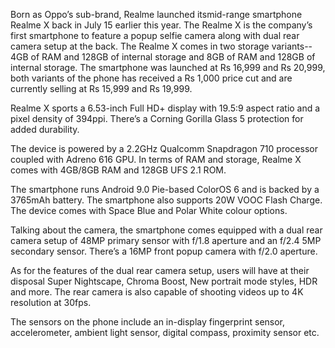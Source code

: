 Born as Oppo’s sub-brand, Realme launched itsmid-range smartphone Realme X back in July 15 earlier this year. The Realme X is the company’s first smartphone to feature a popup selfie camera along with dual rear camera setup at the back. The Realme X comes in two storage variants-- 4GB of RAM and 128GB of internal storage and 8GB of RAM and 128GB of internal storage. The smartphone was launched at Rs 16,999 and Rs 20,999, both variants of the phone has received a Rs 1,000 price cut and are currently selling at Rs 15,999 and Rs 19,999.

Realme X sports a 6.53-inch Full HD+ display with 19.5:9 aspect ratio and a pixel density of 394ppi. There’s a Corning Gorilla Glass 5 protection for added durability.

The device is powered by a 2.2GHz Qualcomm Snapdragon 710 processor coupled with Adreno 616 GPU. In terms of RAM and storage, Realme X comes with 4GB/8GB RAM and 128GB UFS 2.1 ROM.

The smartphone runs Android 9.0 Pie-based ColorOS 6 and is backed by a 3765mAh battery. The smartphone also supports 20W VOOC Flash Charge. The device comes with Space Blue and Polar White colour options.

Talking about the camera, the smartphone comes equipped with a dual rear camera setup of 48MP primary sensor with f/1.8 aperture and an f/2.4 5MP secondary sensor. There’s a 16MP front popup camera with f/2.0 aperture.

As for the features of the dual rear camera setup, users will have at their disposal Super Nightscape, Chroma Boost, New portrait mode styles, HDR and more. The rear camera is also capable of shooting videos up to 4K resolution at 30fps.

The sensors on the phone include an in-display fingerprint sensor, accelerometer, ambient light sensor, digital compass, proximity sensor etc.
